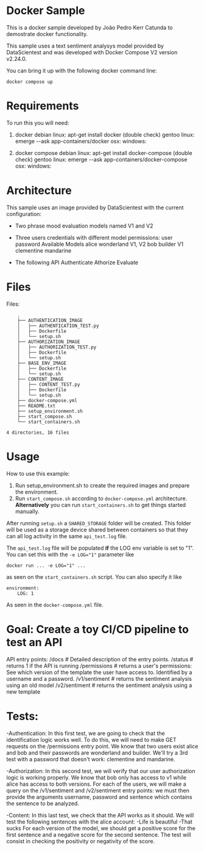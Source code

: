 # Docker Sample

This is a docker sample developed by João Pedro Kerr Catunda to demostrate docker functionality.

This sample uses a text sentiment analysys model provided by DataScientest and was developed with Docker Compose V2 version v2.24.0.

You can bring it up with the following docker command line:

```
docker compose up
```

# Requirements

To run this you will need:

1. docker 
	debian linux: apt-get install docker (double check)
	gentoo linux: emerge --ask app-containers/docker
	osx:
	windows:
	
2. docker compose
	debian linux: apt-get install docker-compose (double check)
	gentoo linux: emerge --ask app-containers/docker-compose
	osx:
	windows:

# Architecture

This sample uses an image provided by DataScientest with the current configuration:
- Two phrase mood evaluation models named V1 and V2

- Three users credentials with different model permissions:
	user		password		Available Models
	alice		wonderland		V1, V2
	bob		builder			V1
	clementine	mandarine

- The following API
	Authenticate
	Athorize
	Evaluate

# Files

Files:
```
    .
    ├── AUTHENTICATION_IMAGE
    │   ├── AUTHENTICATION_TEST.py
    │   ├── Dockerfile
    │   └── setup.sh
    ├── AUTHORIZATION_IMAGE
    │   ├── AUTHORIZATION_TEST.py
    │   ├── Dockerfile
    │   └── setup.sh
    ├── BASE_ENV_IMAGE
    │   ├── Dockerfile
    │   └── setup.sh
    ├── CONTENT_IMAGE
    │   ├── CONTENT_TEST.py
    │   ├── Dockerfile
    │   └── setup.sh
    ├── docker-compose.yml
    ├── README.txt
    ├── setup_environment.sh
    ├── start_compose.sh
    └── start_containers.sh

4 directories, 16 files
```

# Usage

How to use this example:

1. Run setup_environment.sh to create the required images and prepare the environment.
2. Run ``start_compose.sh`` according to ``docker-compose.yml`` architecture. **Alternatively** you can run ``start_containers.sh`` to get things started manually.


After running ``setup.sh`` a ``SHARED_STORAGE`` folder will be created.
This folder will be used as a storage device shared between containers so that they can all log activity in the same ``api_test.log`` file.

The ``api_test.log`` file will be populated **if** the LOG env variable is set to "1".
You can set this with the ``-e LOG="1"`` parameter like
```
docker run ... -e LOG="1" ...
```
as seen on the ``start_containers.sh`` script.
You can also specify it like
```
environment:
    LOG: 1
```
As seen in the ``docker-compose.yml`` file.

# Goal: Create a toy CI/CD pipeline to test an API

API entry points:
	/docs				# Detailed description of the entry points.
	/status 			# returns 1 if the API is running
	/permissions 		# returns a user's permissions: See which version of the template the user have access to. Identified by a username and a password.
	/v1/sentiment		# returns the sentiment analysis using an old model
	/v2/sentiment		# returns the sentiment analysis using a new template

# Tests:

-Authentication:
	In this first test, we are going to check that the identification logic works well.
	To do this, we will need to make GET requests on the /permissions entry point.
	We know that two users exist alice and bob and their passwords are wonderland and builder.
	We'll try a 3rd test with a password that doesn't work: clementine and mandarine.

-Authorization:
	In this second test, we will verify that our user authorization logic is working properly.
	We know that bob only has access to v1 while alice has access to both versions.
	For each of the users, we will make a query on the /v1/sentiment and /v2/sentiment entry
	points: we must then provide the arguments username, password and sentence which contains
	the sentence to be analyzed.

-Content:
	In this last test, we check that the API works as it should. We will test the following
	sentences with the alice account:
		-Life is beautiful
		-That sucks
	For each version of the model, we should get a positive score for the first sentence and
	a negative score for the second sentence. The test will consist in checking the positivity
	or negativity of the score.

